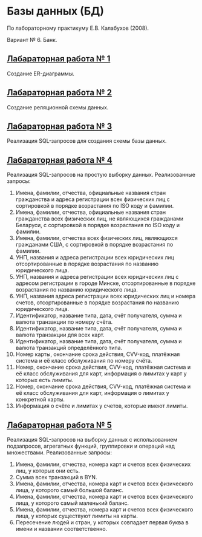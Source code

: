 # Базы данных (БД)
По лабораторному практикуму Е.В. Калабухов (2008). 

Вариант № 6. Банк.
## [Лабараторная работа № 1](https://github.com/andrejHurynovic/bsuirLabs/tree/main/term7/БД/БД%2C%20ЛР%20№%201)
Создание ER-диаграммы.
## [Лабараторная работа № 2](https://github.com/andrejHurynovic/bsuirLabs/tree/main/term7/БД/БД%2C%20ЛР%20№%202)
Создание реляционной схемы данных.
## [Лабараторная работа № 3](https://github.com/andrejHurynovic/bsuirLabs/tree/main/term7/БД/БД%2C%20ЛР%20№%203)
Реализация SQL-запросов для создания схемы базы данных.
## [Лабараторная работа № 4](https://github.com/andrejHurynovic/bsuirLabs/tree/main/term7/БД/БД%2C%20ЛР%20№%204)
Реализация SQL-запросов на простую выборку данных.
Реализованные запросы:
1. Имена, фамилии, отчества, официальные названия стран гражданства и адреса регистрации всех физических лиц с сортировкой в порядке возрастания по ISO коду и фамилии.
2. Имена, фамилии, отчества, официальные названия стран гражданства всех физических лиц, не являющихся гражданами Беларуси, с сортировкой в порядке возрастания по ISO коду и фамилии.
3. Имена, фамилии, отчества всех физических лиц, являющихся гражданами США, с сортировкой в порядке возрастания по фамилии.
4. УНП, названия и адреса регистрации всех юридических лиц отсортированные в порядке возрастания по названию юридического лица.
5. УНП, названия и адреса регистрации всех юридических лиц с адресом регистрации в городе Минске, отсортированные в порядке возрастания по названию юридического лица.
6. УНП, названия адреса регистрации всех юридических лиц и номера счетов, отсортированные в порядке возрастания по названию юридического лица.
7. Идентификатор, название типа, дата, счёт получателя, сумма и валюта транзакции по номеру счёта.
8. Идентификатор, название типа, дата, счёт получателя, сумма и валюта транзакции для всех карт.
9. Идентификатор, название типа, дата, счёт получателя, сумма и валюта транзакций определённого типа.
10. Номер карты, окончание срока действия, CVV-код, платёжная система и её класс обслуживания по номеру счёта.
11. Номер, окончание срока действия, CVV-код, платёжная система и её класс обслуживания для карт, информация о лимитах у карт у которых есть лимиты.
12. Номер, окончание срока действия, CVV-код, платёжная система и её класс обслуживания для карт, информация о лимитах у конкретной карты.
13. Информация о счёте и лимитах у счетов, которые имеют лимиты.
## [Лабараторная работа № 5](https://github.com/andrejHurynovic/bsuirLabs/tree/main/term7/БД/БД%2C%20ЛР%20№%205)
Реализация SQL-запросов на выборку данных с использованием подзапросов, агрегатных функций, группировки и операций над множествами.
Реализованные запросы:
1. Имена, фамилии, отчества, номера карт и счетов всех физических лиц, у которых они есть.
2. Сумма всех транзакций в BYN.
3. Имена, фамилии, отчества, номера карт и счетов всех физического лица, у которого самый большой баланс.
4. Имена, фамилии, отчества, номера карт и счетов всех физического лица, у которого самый маленький баланс.
5. Имена, фамилии, отчества, номера карт и счетов всех физического лица, у которых существуют лимиты на карты.
6. Пересечение людей и стран, у которых совпадает первая буква в имени и названии соответственно. 
